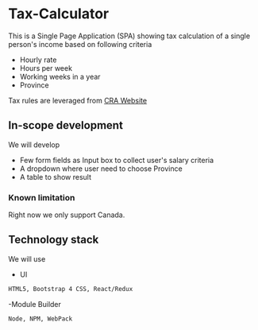 # Tax-Calculator
This is a Single Page Application (SPA) showing tax calculation of a single person's income based on following criteria
- Hourly rate
- Hours per week
- Working weeks in a year
- Province

Tax rules are leveraged from [CRA Website](https://www.canada.ca/en/revenue-agency/services/tax/individuals/frequently-asked-questions-individuals/canadian-income-tax-rates-individuals-current-previous-years.html)

## In-scope development
We will develop
- Few form fields as Input box to collect user's salary criteria
- A dropdown where user need to choose Province
- A table to show result

### Known limitation
Right now we only support Canada.

## Technology stack
We will use
- UI
```bash
HTML5, Bootstrap 4 CSS, React/Redux
```
-Module Builder
```bash
Node, NPM, WebPack
```